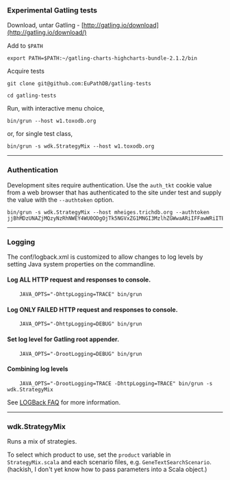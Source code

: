 
### Experimental Gatling tests

Download, untar Gatling - [http://gatling.io/download](http://gatling.io/download/)

Add to `$PATH`

    export PATH=$PATH:~/gatling-charts-highcharts-bundle-2.1.2/bin

Acquire tests

    git clone git@github.com:EuPathDB/gatling-tests

    cd gatling-tests
    
Run, with interactive menu choice,

    bin/grun --host w1.toxodb.org

or, for single test class,

    bin/grun -s wdk.StrategyMix --host w1.toxodb.org

----

### Authentication

Development sites require authentication. Use the `auth_tkt` cookie value from 
a web browser that has authenticated to the site under test and supply the value
with the `--authtoken` option.

    bin/grun -s wdk.StrategyMix --host mheiges.trichdb.org --authtoken jjBhMDzUNAZjMQzyNzRhNWEY4WU0ODgOjTk5NGVxZG1MNGI3MzlhZGWwaARiIFFawWRiITE0MjEyOTM5OTg6
    
----

### Logging

The conf/logback.xml is customized to allow changes to log levels by setting
Java system properties on the commandline.

#### Log ALL HTTP request and responses to console.

        JAVA_OPTS="-DhttpLogging=TRACE" bin/grun

#### Log  ONLY FAILED HTTP request and responses to console.

        JAVA_OPTS="-DhttpLogging=DEBUG" bin/grun

#### Set log level for Gatling root appender.

        JAVA_OPTS="-DrootLogging=DEBUG" bin/grun

#### Combining log levels

        JAVA_OPTS="-DrootLogging=TRACE -DhttpLogging=TRACE" bin/grun -s wdk.StrategyMix 

See
[LOGBack FAQ](http://logback.qos.ch/faq.html#overrideFromCL) for more 
information.

----

### wdk.StrategyMix

Runs a mix of strategies.

To select which product to use, set the `product` variable in `StrategyMix.scala` and each scenario files, 
e.g. `GeneTextSearchScenario`. (hackish, I don't yet know how to pass parameters
into a Scala object.)


